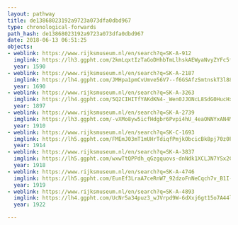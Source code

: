 ```yaml
---
layout: pathway
title: de13868023192a9723a073dfa0dbd967
type: chronological-forwards
path_hash: de13868023192a9723a073dfa0dbd967
date: 2018-06-13 06:51:25
objects:
- weblink: https://www.rijksmuseum.nl/en/search?q=SK-A-912
  imglink: https://lh3.ggpht.com/2kmLqxtIzTaGoDHhbTmLlhskAEWyaNvyZYFc5f65XKk2MPXp0ARRuK4Y-uBubLreMejsTUBtUYbTG31A35xINQmShA=s200
  year: 1590
- weblink: https://www.rijksmuseum.nl/en/search?q=SK-A-2187
  imglink: https://lh4.ggpht.com/JMHpa1pmCvUmve56V7--f6GSAfzSmtnskT3l88AsxJf7YQlVS5jGIEZg-3vbIekcUq3y_bfCz2r3JpEdgWOGIvqEZTUY=s200
  year: 1690
- weblink: https://www.rijksmuseum.nl/en/search?q=SK-A-3263
  imglink: https://lh4.ggpht.com/5Q2CIHITfYAKdKN4-_Wen0JJONcL8SdG0HucHxGMgjsb9pYVHAswMQPTKezV7vUULZN78V8koxG3vlCq-5G6-CLEyqmj=s200
  year: 1897
- weblink: https://www.rijksmuseum.nl/en/search?q=SK-A-2739
  imglink: https://lh3.ggpht.com/-vXMo8yw5icfHdgbr6Pvpi4hU_4eaONNYxAN4MDVpd3k94V1OhAu0fQLdgDGC84C6PiUTLi16gUp7lq0jyFDAyhxfz0=s200
  year: 1910
- weblink: https://www.rijksmuseum.nl/en/search?q=SK-C-1693
  imglink: https://lh5.ggpht.com/FMEmJ03mT1mUHrTdiqfPmjkObcicBk8pj70z0PQXoL82FK9vhl-N9nNKcZASGH27kt4mfhcL1O6vZsz5tSR0sRGX1eo=s200
  year: 1914
- weblink: https://www.rijksmuseum.nl/en/search?q=SK-A-3837
  imglink: https://lh5.ggpht.com/wxwTtQPPdh_qGzgquovs-dnNdk1XCLJN7YSx2Cg8a-fQ7shE99l03fxX7o3048ZyAMjMrUz4bOOFDY3I5C78ZleAz8g=s200
  year: 1918
- weblink: https://www.rijksmuseum.nl/en/search?q=SK-A-4746
  imglink: https://lh5.ggpht.com/EunEf3LraA7ceRnW7_92dzoFnNeCqch7v_B1I-4e4a2kvYXrgxEVCADpwbdgoJgYKPxRSsownAuvxDwcBCcD-X9WEQ=s200
  year: 1919
- weblink: https://www.rijksmuseum.nl/en/search?q=SK-A-4893
  imglink: https://lh4.ggpht.com/UcNr5a34puz3_wJVrpd9W-6dXxj6gt15o7A44lj7Lsoo951NCLFnjCZWrqRdUjiwj4x5M_8gudCywQuq_q7fJNN6oOeK=s200
  year: 1922

---
```


